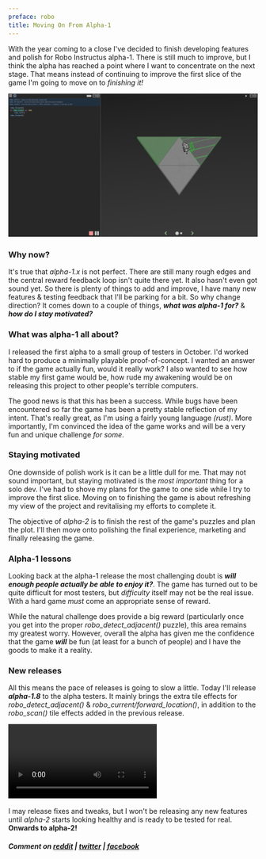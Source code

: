 ```yaml
---
preface: robo
title: Moving On From Alpha-1
---
```


With the year coming to a close I've decided to finish developing features and polish for Robo Instructus alpha-1. There is still much to improve, but I think the alpha has reached a point where I want to concentrate on the next stage. That means instead of continuing to improve the first slice of the game I'm going to move on to _finishing it!_

![](/assets/2017-12-22/alpha-1.png "The first slice")

### Why now?
It's true that _alpha-1.x_ is not perfect. There are still many rough edges and the central reward feedback loop isn't quite there yet. It also hasn't even got sound yet. So there is plenty of things to add and improve, I have many new features & testing feedback that I'll be parking for a bit. So why change direction? It comes down to a couple of things, ***what was alpha-1 for?*** & ***how do I stay motivated?***

### What was alpha-1 all about?
I released the first alpha to a small group of testers in October. I'd worked hard to produce a minimally playable proof-of-concept. I wanted an answer to if the game actually fun, would it really work? I also wanted to see how stable my first game would be, how rude my awakening would be on releasing this project to other people's terrible computers.

The good news is that this has been a success. While bugs have been encountered so far the game has been a pretty stable reflection of my intent. That's really great, as I'm using a fairly young language _(rust)_. More importantly, I'm convinced the idea of the game works and will be a very fun and unique challenge _for some_.

### Staying motivated
One downside of polish work is it can be a little dull for me. That may not sound important, but staying motivated is the _most important_ thing for a solo dev. I've had to shove my plans for the game to one side while I try to improve the first slice. Moving on to finishing the game is about refreshing my view of the project and revitalising my efforts to complete it.

The objective of _alpha-2_ is to finish the rest of the game's puzzles and plan the plot. I'll then move onto polishing the final experience, marketing and finally releasing the game.

### Alpha-1 lessons
Looking back at the alpha-1 release the most challenging doubt is ***will enough people actually be able to enjoy it?***. The game has turned out to be quite difficult for most testers, but _difficulty_ itself may not be the real issue. With a hard game _must_ come an appropriate sense of reward.

While the natural challenge does provide a big reward (particularly once you get into the proper _robo_detect_adjacent()_ puzzle), this area remains my greatest worry. However, overall the alpha has given me the confidence that the game ***will*** be fun (at least for a bunch of people) and I have the goods to make it a reality.

### New releases
All this means the pace of releases is going to slow a little. Today I'll release ***alpha-1.8*** to the alpha testers. It mainly brings the extra tile effects for _robo_detect_adjacent()_ & _robo_current/forward_location()_, in addition to the _robo_scan()_ tile effects added in the previous release.

<video src="/assets/2017-12-22/alpha-1-tile-effects.mp4" controls loop autoplay></video>

I may release fixes and tweaks, but I won't be releasing any new features until _alpha-2_ starts looking healthy and is ready to be tested for real. **Onwards to alpha-2!**

##### Comment on [reddit](https://www.reddit.com/r/devblogs/comments/7li797/robo_instructus_moving_on_from_alpha1/) | [twitter](https://twitter.com/alexbutlergames/status/944231786724413440) | [facebook](https://www.facebook.com/alexbutlergames/posts/1718920171528696)
